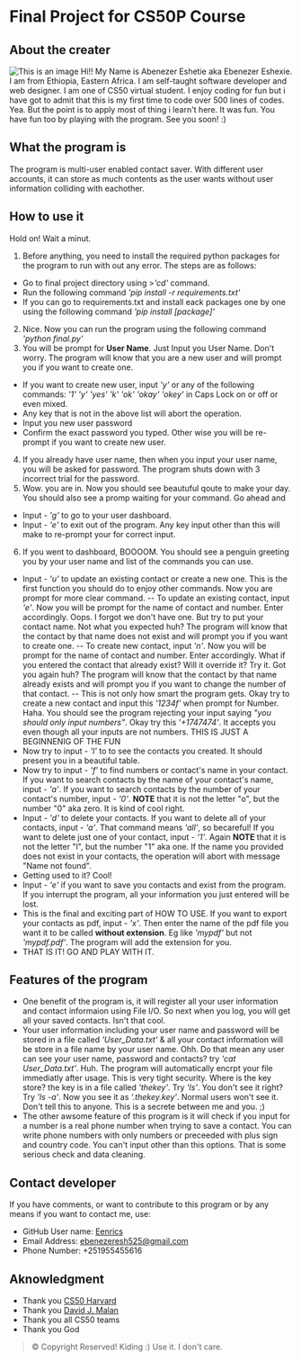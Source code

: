 # Final Project for CS50P Course


## About the creater
![This is an image](https://ca.slack-edge.com/T0195LMKD1R-U032HH8BPJS-0ef672957214-48)
Hi!! My Name is Abenezer Eshetie aka Ebenezer Eshexie. I am from Ethiopia, Eastern Africa. I am self-taught software developer and web designer. I am one of CS50 virtual student. I enjoy coding for fun but i have got to admit that this is my first time to code over 500 lines of codes. Yea. But the point is to apply most of thing i learn't here. It was fun. You have fun too by playing with the program. See you soon! :)

## What the program is
The program is multi-user enabled contact saver. With different user accounts, it can store as much contents as the user wants without user information colliding with eachother.

## How to use it
Hold on! Wait a minut.
1. Before anything, you need to install the required python packages for the program to run with out any error. The steps are as follows:
* Go to final project directory using >_'cd'_ command.
* Run the following command _'pip install -r requirements.txt'_
* If you can go to requirements.txt and install eack packages one by one using the following command _'pip install [package]'_
2. Nice. Now you can run the program using the following command _'python final.py'_
3. You will be prompt for __User Name__. Just Input you User Name. Don't worry. The program will know that you are a new user and will prompt you if you want to create one.
* If you want to create new user, input _'y'_ or any of the following commands:
  _'1'_  _'y'_  _'yes'_  _'k'_  _'ok'_  _'okay'_  _'okey'_  in Caps Lock on or off or even mixed.
* Any key that is not in the above list will abort the operation.
* Input you new user password
* Confirm the exact password you typed. Other wise you will be re-prompt if you want to create new user.
4. If you already have user name, then when you input your user name, you will be asked for password. The program shuts down with 3 incorrect trial for the password.
5. Wow. you are in. Now you should see beautuful qoute to make your day. You should also see a promp waiting for your command. Go ahead and 
* Input - _'g'_ to go to your user dashboard.
* Input - _'e'_ to exit out of the program. Any key input other than this will make to re-prompt your for correct input.
6. If you went to dashboard, BOOOOM. You should see a penguin greeting you by your user name and list of the commands you can use.
* Input - _'u'_ to update an existing contact or create a new one. This is the first function you should do to enjoy other commands.
 Now you are prompt for more clear command. 
-- To update an existing contact, input _'e'_. Now you will be prompt for the name of contact and number. Enter accordingly. Oops. I forgot we don't have one. But try to put your contact name. Not what you expected huh? The program will know that the contact by that name does not exist and will prompt you if you want to create one. 
-- To create new contact,  input _'n'_. Now you will be prompt for the name of contact and number. Enter accordingly. What if you entered the contact that already exist? Will it override it? Try it. Got you again huh? The program will know that the contact by that name already exists and will prompt you if you want to change the number of that contact.
-- This is not only how smart the program gets. Okay try to create a new contact and input this _'1234f'_ when prompt for Number. Haha. You should see the program rejecting your input saying _"you should only input numbers"_. Okay try this _'+1747474'_. It accepts you even though all your inputs are not numbers. THIS IS JUST A BEGINNENIG OF THE FUN
* Now try to input - _'l'_ to to see the contacts you created. It should present you in a beautiful table.
* Now try to input - _'f'_ to find numbers or contact's name in your contact. If you want to search contacts by the name of your contact's name, input - _'a'_. If you want to search contacts by the number of your contact's number, input - _'0'_. __NOTE__ that it is not the letter "o", but the number "0" aka zero. It is kind of cool right.
* Input - _'d'_ to delete your contacts. If you want to delete all of your contacts, input - _'a'_. That command means _'all'_, so becareful! If you want to delete just one of your contact, input - _'1'_. Again __NOTE__ that it is not the letter "l", but the number "1" aka one. If the name you provided does not exist in your contacts, the operation will abort with message "Name not found".
* Getting used to it? Cool!
* Input - _'e'_ if you want to save you contacts and exist from the program. If you interrupt the program, all your information you just entered will be lost.
* This is the final and exciting part of HOW TO USE. If you want to export your contacts as pdf, input - _'x'_.  Then enter the name of the pdf file you want it to be called __without extension__. Eg like _'mypdf'_ but not _'mypdf.pdf'_. The program will add the extension for you.
* THAT IS IT! GO AND PLAY WITH IT.
## Features of the program
* One benefit of the program is, it will register all your user information and contact informaion using File I/O. So next when you log, you will get all your saved contacts. Isn't that cool.
* Your user information including your user name and password will be stored in a file called _'User\_Data.txt'_ & all your contact information will be store in a file name by your user name. Ohh. Do that mean any user can see your user name, password and contacts? try _'cat User\_Data.txt'_. Huh. The program will automatically encrpt your file immediatly after usage. This is very tight security. Where is the key store? the key is in a file called _'thekey'_. Try _'ls'_. You don't see it right? Try _'ls -a'_. Now you see it as _'.thekey.key'_. Normal users won't see it. Don't tell this to anyone. This is a secrete between me and you. ;)
* The other awsome feature of this program is it will check if you input for a number is a real phone number when trying to save a contact. You can write phone numbers with only numbers or preceeded with plus sign and country code. You can't input other than this options. That is some serious check and data cleaning.

## Contact developer

If you have comments, or want to contribute to this program or by any means if you want to contact me, use:
* GitHub User name: [Eenrics](https://github.com/Eenrics/)
* Email Address: ebenezeresh525@gmail.com
* Phone Number: +251955455616


## Aknowledgment
- Thank you [CS50 Harvard](https://cs50.harvard.edu/python/2022/)
- Thank you [David J. Malan](https://github.com/dmalan)
- Thank you all CS50 teams
- Thank you God

 >© Copyright Reserved! Kiding :) 
 >Use it. I don't care.
